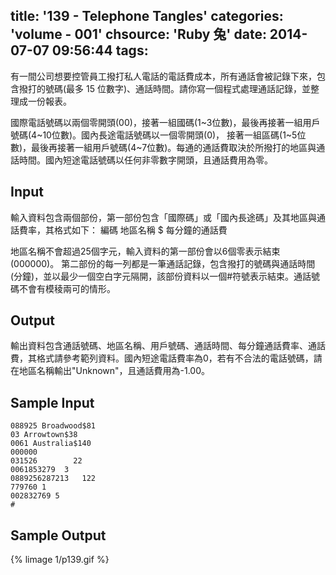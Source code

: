 title: '139 - Telephone Tangles'
categories: 'volume - 001'
chsource: 'Ruby 兔'
date: 2014-07-07 09:56:44
tags:
---

有一間公司想要控管員工撥打私人電話的電話費成本，所有通話會被記錄下來，包含撥打的號碼(最多 15 位數字)、通話時間。請你寫一個程式處理通話記錄，並整理成一份報表。

國際電話號碼以兩個零開頭(00)，接著一組國碼(1~3位數)，最後再接著一組用戶號碼(4~10位數)。國內長途電話號碼以一個零開頭(0)， 接著一組區碼(1~5位數)，最後再接著一組用戶號碼(4~7位數)。每通的通話費取決於所撥打的地區與通話時間。國內短途電話號碼以任何非零數字開頭，且通話費用為零。

## Input ##

輸入資料包含兩個部份，第一部份包含「國際碼」或「國內長途碼」及其地區與通話費率，其格式如下：
編碼 地區名稱 $ 每分鐘的通話費

地區名稱不會超過25個字元，輸入資料的第一部份會以6個零表示結束(000000)。
第二部份的每一列都是一筆通話記錄，包含撥打的號碼與通話時間(分鐘)，並以最少一個空白字元隔開，該部份資料以一個#符號表示結束。通話號碼不會有模稜兩可的情形。

## Output ##

輸出資料包含通話號碼、地區名稱、用戶號碼、通話時間、每分鐘通話費率、通話費，其格式請參考範列資料。國內短途電話費率為0，若有不合法的電話號碼，請在地區名稱輸出"Unknown"，且通話費用為-1.00。

## Sample Input ##

	088925 Broadwood$81
	03 Arrowtown$38
	0061 Australia$140
	000000
	031526        22
	0061853279  3
	0889256287213   122
	779760 1
	002832769 5
	#

## Sample Output ##

{% limage 1/p139.gif %}